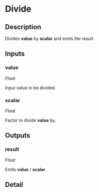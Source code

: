 # Divide

## Description
Divides **value** by **scalar** and emits the result.

## Inputs
### value

*Float*

Input value to be divided.

### scalar

*Float*

Factor to divide **value** by.

## Outputs
### result

*Float*

Emits **value** / **scalar**.

## Detail


